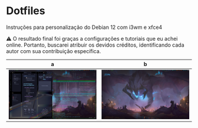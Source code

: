 # Dotfiles
Instruções para personalização do Debian 12 com i3wm e xfce4

⚠️ O resultado final foi graças a configurações e tutoriais que eu achei online. Portanto, buscarei atribuir os devidos créditos, identificando cada autor com sua contribuição específica.

a             |   b
:-------------------------:|:-------------------------:
![](image.png)  |  ![](image-1.png)